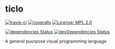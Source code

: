# ticlo
<a href='https://travis-ci.org/ticlo/ticlo'><img src="https://travis-ci.org/ticlo/ticlo.svg?branch=master" title="travis-ci"></a>
<a href='https://coveralls.io/github/ticlo/ticlo'><img src='https://coveralls.io/repos/github/ticlo/ticlo/badge.svg?branch=master&service=github' title="coveralls"/></a>
[![License: MPL 2.0](https://img.shields.io/badge/License-MPL%202.0-blue.svg)](https://opensource.org/licenses/MPL-2.0)

[![dependencies Status](https://david-dm.org/ticlo/ticlo/status.svg)](https://david-dm.org/ticlo/ticlo) [![devDependencies Status](https://david-dm.org/ticlo/ticlo/dev-status.svg)](https://david-dm.org/ticlo/ticlo?type=dev)

A general puurpose visual programming language
